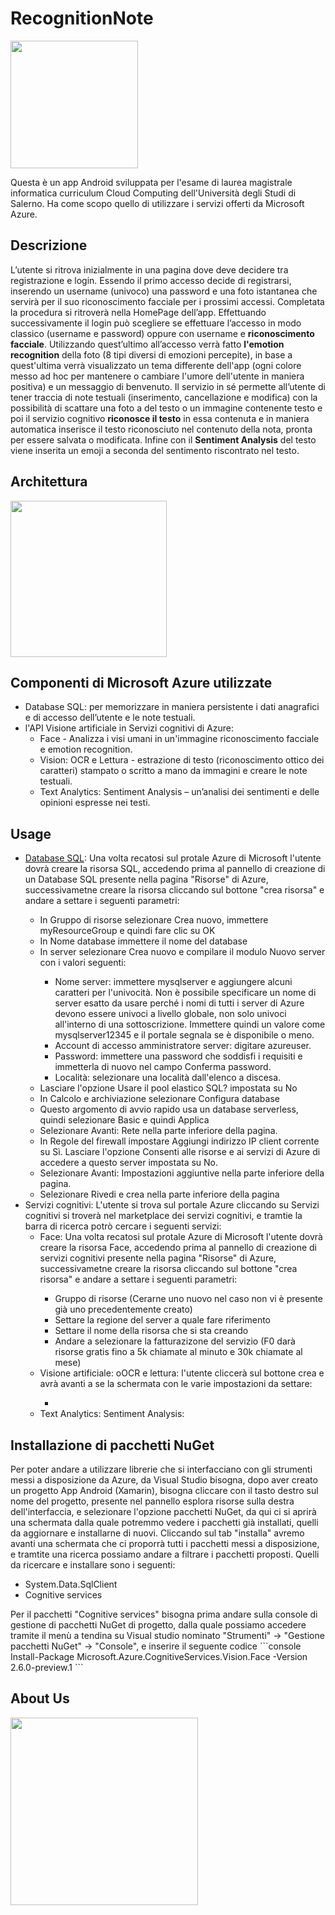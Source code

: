 # RecognitionNote

<img align="center" height="204" src="https://github.com/mario-santoro/FaceUnlockVocalNote/blob/master/immagini/icona cloud.png" >

Questa è un app Android sviluppata per l'esame di laurea magistrale informatica curriculum Cloud Computing dell'Università degli Studi di Salerno.
Ha come scopo quello di utilizzare i servizi offerti da Microsoft Azure. 

## Descrizione
L’utente si ritrova inizialmente in una pagina dove deve decidere tra registrazione e login. Essendo il primo accesso decide di registrarsi, inserendo un username (univoco) una password e una foto istantanea che servirà per il suo riconoscimento facciale per i prossimi accessi. Completata la procedura si ritroverà nella HomePage dell’app.
Effettuando successivamente il login può scegliere se effettuare l’accesso in modo classico (username e password) oppure con username e <b>riconoscimento facciale</b>. Utilizzando quest’ultimo all’accesso verrà fatto <b>l'emotion recognition</b> della foto (8 tipi diversi di emozioni percepite), in base a quest'ultima verrà visualizzato un tema differente dell'app (ogni colore messo ad hoc per mantenere o cambiare l'umore dell'utente in maniera positiva) e un messaggio di benvenuto. 
Il servizio in sé permette all’utente di tener traccia di note testuali (inserimento, cancellazione e modifica) con la possibilità di scattare una foto a del testo o un immagine contenente testo e poi il servizio cognitivo <b>riconosce il testo</b> in essa contenuta e in maniera automatica inserisce il testo riconosciuto nel contenuto della nota, pronta per essere salvata o modificata. Infine con il <b>Sentiment Analysis</b> del testo viene inserita un emoji a seconda del sentimento riscontrato nel testo.

## Architettura
<img align="center" height="250" src="https://github.com/mario-santoro/RecognitionNote/blob/master/immagini/architettura.jpg?raw=true" >

## Componenti di Microsoft Azure utilizzate 
 <ul>
	<li>Database SQL: per memorizzare in maniera persistente i dati anagrafici e di accesso dell’utente e le note testuali.</li>
	<li>l'API Visione artificiale in Servizi cognitivi di Azure: 
	<ul>
		<li>Face - Analizza i visi umani in un'immagine riconoscimento facciale e emotion recognition.</li>
		<li>Vision: OCR e Lettura - estrazione di testo (riconoscimento ottico dei caratteri) stampato o scritto a mano da immagini e creare le note testuali.</li> 
		<li>Text Analytics: Sentiment Analysis – un’analisi dei sentimenti e delle opinioni espresse nei testi.</li>
	</ul>
</ul>

## Usage
<ul>
	<li><a href="https://docs.microsoft.com/it-it/azure/azure-sql/database/single-database-create-quickstart?tabs=azure-portal">Database SQL</a>:  Una volta recatosi sul protale Azure di Microsoft l'utente dovrà creare la risorsa SQL, accedendo prima al pannello di creazione di un Database SQL presente nella pagina "Risorse" di Azure, successivametne creare la risorsa cliccando sul bottone "crea risorsa" e andare a settare i seguenti parametri: </li>
	<ul>
		<li>In Gruppo di risorse selezionare Crea nuovo, immettere myResourceGroup e quindi fare clic su OK</li>
		<li>In Nome database immettere il nome del database</li>
		<li>In server selezionare Crea nuovo e compilare il modulo Nuovo server con i valori seguenti:</li>
		<ul>
			<li>Nome server: immettere mysqlserver e aggiungere alcuni caratteri per l'univocità. Non è possibile specificare un nome di server esatto da usare perché i nomi di tutti i server di Azure devono essere univoci a livello globale, non solo univoci all'interno di una sottoscrizione. Immettere quindi un valore come mysqlserver12345 e il portale segnala se è disponibile o meno.</li>
			<li>Account di accesso amministratore server: digitare azureuser.</li>
			<li>Password: immettere una password che soddisfi i requisiti e immetterla di nuovo nel campo Conferma password.</li>
			<li>Località: selezionare una località dall'elenco a discesa.</li>
		</ul>
		<li>Lasciare l'opzione Usare il pool elastico SQL? impostata su No</li>
		<li>In Calcolo e archiviazione selezionare Configura database</li>
		<li>Questo argomento di avvio rapido usa un database serverless, quindi selezionare Basic e quindi Applica</li>
		<li>Selezionare Avanti: Rete nella parte inferiore della pagina.</li>
		<li>In Regole del firewall impostare Aggiungi indirizzo IP client corrente su Sì. Lasciare l'opzione Consenti alle risorse e ai servizi di Azure di accedere a questo server impostata su No.
</li>
		<li>Selezionare Avanti: Impostazioni aggiuntive nella parte inferiore della pagina.</li>
		<li>Selezionare Rivedi e crea nella parte inferiore della pagina</li>		
	</ul>
	<li>Servizi cognitivi: L'utente si trova sul portale Azure cliccando su Servizi cognitivi si troverà nel marketplace dei servizi cognitivi, e tramtie la barra di ricerca potrò cercare i seguenti servizi:
	<ul>
		<li>Face: Una volta recatosi sul protale Azure di Microsoft l'utente dovrà creare la risorsa Face, accedendo prima al pannello di creazione di servizi cognitivi presente nella pagina "Risorse" di Azure, successivametne creare la risorsa cliccando sul bottone "crea risorsa" e andare a settare i seguenti parametri: </li>
		<ul>
			<li>Gruppo di risorse (Cerarne uno nuovo nel caso non vi è presente già uno precedentemente creato)</li>
			<li>Settare la regione del server a quale fare riferimento</li>
			<li>Settare il nome della risorsa che si sta creando</li>
			<li>Andare a selezionare la fatturazizone del servizio (F0 darà risorse gratis fino a 5k chiamate al minuto e 30k chiamate al mese)</li>
		</ul>
		<li>Visione artificiale: oOCR e lettura: l'utente cliccerà sul bottone crea e avrà avanti a se la schermata con le varie impostazioni da settare:</li> 
		<ul>
			<li></li>
		</ul>
		<li>Text Analytics: Sentiment Analysis: </li>
	</ul>
</ul>

## Installazione di pacchetti NuGet
Per poter andare a utilizzare librerie che si interfacciano con gli strumenti messi a disposizione da Azure, da Visual Studio bisogna, dopo aver creato un progetto App Android (Xamarin), bisogna cliccare con il tasto destro sul nome del progetto, presente nel pannello esplora risorse sulla destra dell'interfaccia, e selezionare l'opzione pacchetti NuGet, da qui ci si aprirà una schermata dalla quale potremmo vedere i pacchetti già installati, quelli da aggiornare e installarne di nuovi. Cliccando sul tab "installa" avremo avanti una schermata che ci proporrà tutti i pacchetti messi a disposizione, e tramtite una ricerca possiamo andare a filtrare i pacchetti proposti. Quelli da ricercare e installare sono i seguenti: 
<ul>
	<li>System.Data.SqlClient</li>
	<li>Cognitive services</li>
</ul>
Per il pacchetti "Cognitive services" bisogna prima andare sulla console di gestione di pacchetti NuGet di progetto, dalla quale possiamo accedere tramite il menù a tendina su Visual studio nominato "Strumenti" -> "Gestione pacchetti NuGet" -> "Console", e inserire il seguente codice 
```console
	Install-Package Microsoft.Azure.CognitiveServices.Vision.Face -Version 2.6.0-preview.1
```

## About Us
<img align="center" height="300" src="https://github.com/mario-santoro/FaceUnlockVocalNote/blob/master/immagini/aboutUs.png" >

